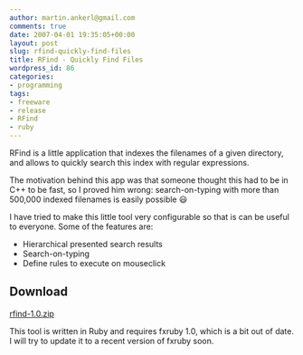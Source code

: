 ```yaml
---
author: martin.ankerl@gmail.com
comments: true
date: 2007-04-01 19:35:05+00:00
layout: post
slug: rfind-quickly-find-files
title: RFind - Quickly Find Files
wordpress_id: 86
categories:
- programming
tags:
- freeware
- release
- RFind
- ruby
---
```


RFind is a little application that indexes the filenames of a given directory, and allows to quickly search this index with regular expressions.

The motivation behind this app was that someone thought this had to be in C++ to be fast, so I proved him wrong: search-on-typing with more than 500,000 indexed filenames is easily possible :smiley:

I have tried to make this little tool very configurable so that is can be useful to everyone. Some of the features are:

* Hierarchical presented search results
* Search-on-typing
* Define rules to execute on mouseclick

## Download

[rfind-1.0.zip](/files/2007/04/rfind-1.0.zip)

This tool is written in Ruby and requires fxruby 1.0, which is a bit out of date. I will try to update it to a recent version of fxruby soon.